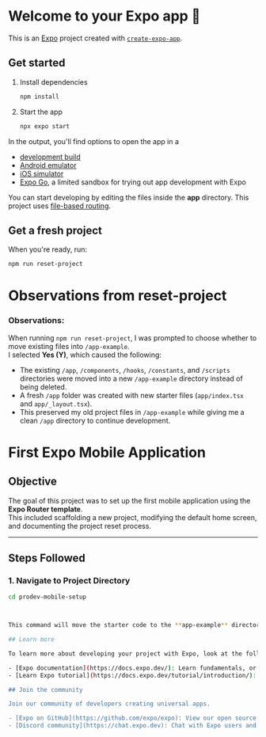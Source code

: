# Welcome to your Expo app 👋

This is an [Expo](https://expo.dev) project created with [`create-expo-app`](https://www.npmjs.com/package/create-expo-app).

## Get started

1. Install dependencies

   ```bash
   npm install
   ```

2. Start the app

   ```bash
   npx expo start
   ```

In the output, you'll find options to open the app in a

- [development build](https://docs.expo.dev/develop/development-builds/introduction/)
- [Android emulator](https://docs.expo.dev/workflow/android-studio-emulator/)
- [iOS simulator](https://docs.expo.dev/workflow/ios-simulator/)
- [Expo Go](https://expo.dev/go), a limited sandbox for trying out app development with Expo

You can start developing by editing the files inside the **app** directory. This project uses [file-based routing](https://docs.expo.dev/router/introduction).

## Get a fresh project

When you're ready, run:

```bash
npm run reset-project
```
# Observations from reset-project
### Observations:
When running `npm run reset-project`, I was prompted to choose whether to move existing files into `/app-example`.  
I selected **Yes (Y)**, which caused the following:
- The existing `/app`, `/components`, `/hooks`, `/constants`, and `/scripts` directories were moved into a new `/app-example` directory instead of being deleted.
- A fresh `/app` folder was created with new starter files (`app/index.tsx` and `app/_layout.tsx`).
- This preserved my old project files in `/app-example` while giving me a clean `/app` directory to continue development.


# First Expo Mobile Application

## Objective
The goal of this project was to set up the first mobile application using the **Expo Router template**.  
This included scaffolding a new project, modifying the default home screen, and documenting the project reset process.  

---

## Steps Followed

### 1. Navigate to Project Directory
```bash
cd prodev-mobile-setup



This command will move the starter code to the **app-example** directory and create a blank **app** directory where you can start developing.

## Learn more

To learn more about developing your project with Expo, look at the following resources:

- [Expo documentation](https://docs.expo.dev/): Learn fundamentals, or go into advanced topics with our [guides](https://docs.expo.dev/guides).
- [Learn Expo tutorial](https://docs.expo.dev/tutorial/introduction/): Follow a step-by-step tutorial where you'll create a project that runs on Android, iOS, and the web.

## Join the community

Join our community of developers creating universal apps.

- [Expo on GitHub](https://github.com/expo/expo): View our open source platform and contribute.
- [Discord community](https://chat.expo.dev): Chat with Expo users and ask questions.
